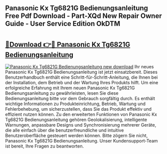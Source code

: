 ## Panasonic Kx Tg6821G Bedienungsanleitung Free Pdf Download - Part-XQd New Repair Owner Guide - User Service Edition OkDTM

# <h2><a href="http://df0j5su.blite.top/?on=Panasonic+Kx+Tg6821G+Bedienungsanleitung">🔗Download 👉🔴 Panasonic Kx Tg6821G Bedienungsanleitung</a></h2>

[![Panasonic Kx Tg6821G Bedienungsanleitung new download](https://i.imgur.com/lujVjoI.png)](http://df0j5su.blite.top/?on=Panasonic+Kx+Tg6821G+Bedienungsanleitung)
Ihr neues Panasonic Kx Tg6821G Bedienungsanleitung ist jetzt einsatzbereit. Dieses Benutzerhandbuch enthält eine Schritt-für-Schritt-Anleitung, die Ihnen bei der Installation, dem Betrieb und der Wartung Ihres Produkts hilft. Um eine erfolgreiche Erfahrung mit Ihrem neuen Panasonic Kx Tg6821G Bedienungsanleitung zu gewährleisten, lesen Sie diese Bedienungsanleitung bitte vor dem Gebrauch sorgfältig durch. Es enthält wichtige Informationen zu Produkteinrichtung, Betrieb, Wartung und Fehlerbehebung, um sicherzustellen, dass Sie das Produkt effektiv und effizient nutzen können. Zu den erweiterten Funktionen von Panasonic Kx Tg6821G Bedienungsanleitung gehören Geolokalisierung, intelligente Warnungen, anpassbare Designs und Synchronisierung mehrerer Geräte, die alle einfach über die benutzerfreundliche und intuitive Benutzeroberfläche gesteuert werden können. Bitte zögern Sie nicht, Panasonic Kx Tg6821G Bedienungsanleitung. Unser Kundensupport-Team ist bereit, Ihre Fragen zu beantworten.
